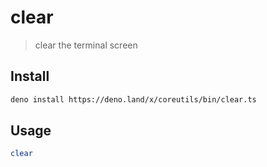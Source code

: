 # clear

> clear the terminal screen

## Install

```bash
deno install https://deno.land/x/coreutils/bin/clear.ts
```

## Usage

```bash
clear
```
